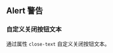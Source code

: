 <div class="demo-header">
<p class="overviewicon">
  <span class="wapi-ui-alert"/>
</p>

## Alert 警告

<nova-uxlink widget-name="Alert"></nova-uxlink>
</div>

### 自定义关闭按钮文本

通过属性 `close-text` 自定义关闭按钮文本。

<nova-demo-view link="alert/close-text.vue"></nova-demo-view>

<br>
